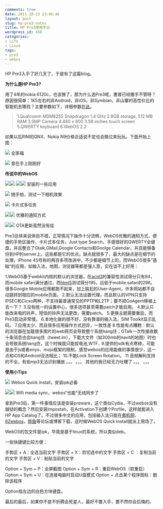 ```yaml
---
comments: true
date: 2011-10-23 23:46:46
layout: post
slug: hp-pre3-notes
title: HP Pre3使用手记
wordpress_id: 458
categories:
- Life
- Linux
tags:
- pre3
- webos
---
```


HP Pre3入手了好几天了，于是有了这篇blog。

**为什么是HP Pre3?**

用了4年的nokia 6120c，也该换了，那为什么选Pre3呢，惠普已经撒手不管呀？原因很简单：1K5左右的非Android，非iOS，非Symbian，非山寨的高性价比的智能机去哪找？主要参数如下，详细参数[在此](http://www.gsmarena.com/hp_pre_3-3770.php)。


> 1.Qualcomm MSM8255 Snapdragon 1.4 GHz
2.8GB storage, 512 MB RAM
3.5MP Camera
4.480 x 800 3.58 inches touch screen
5.QWERTY keyboard
6.WebOS 2.2


如果以后RIM的QNX、Nokia N9价格合适说不定也会换过来玩玩。下面开始上图：


[![](http://kernelpanic.im/blog/wp-content/uploads/2011/10/DSCF1166-1024x768.jpg)](http://kernelpanic.im/blog/wp-content/uploads/2011/10/DSCF1166.jpg)
全家福




[![](http://kernelpanic.im/blog/wp-content/uploads/2011/10/DSCF1169-1024x768.jpg)](http://kernelpanic.im/blog/wp-content/uploads/2011/10/DSCF1169.jpg)
拿在手上刚刚好


**传说中的WebOS**


[![](http://kernelpanic.im/blog/wp-content/uploads/2011/10/unknown_2011-22-10_145815.png)](http://kernelpanic.im/blog/wp-content/uploads/2011/10/unknown_2011-22-10_145815.png)[![](http://kernelpanic.im/blog/wp-content/uploads/2011/10/unknown_2011-22-10_145806.png)](http://kernelpanic.im/blog/wp-content/uploads/2011/10/unknown_2011-22-10_145806.png)
[![](http://kernelpanic.im/blog/wp-content/uploads/2011/10/unknown_2011-22-10_145755.png)](http://kernelpanic.im/blog/wp-content/uploads/2011/10/unknown_2011-22-10_145755.png)[![](http://kernelpanic.im/blog/wp-content/uploads/2011/10/unknown_2011-22-10_145738.png)](http://kernelpanic.im/blog/wp-content/uploads/2011/10/unknown_2011-22-10_145738.png)
安装的一些应用




[![](http://kernelpanic.im/blog/wp-content/uploads/2011/10/CIMG0012-768x1024.jpg)](http://kernelpanic.im/blog/wp-content/uploads/2011/10/CIMG0012.jpg)
随手拍，测试一下相机效果




[![](http://kernelpanic.im/blog/wp-content/uploads/2011/10/browser_2011-23-10_125454.png)](http://kernelpanic.im/blog/wp-content/uploads/2011/10/browser_2011-23-10_125454.png)
卡片式多任务




[![](http://kernelpanic.im/blog/wp-content/uploads/2011/10/unknown_2011-21-10_224528.png)](http://kernelpanic.im/blog/wp-content/uploads/2011/10/unknown_2011-21-10_224528.png)[![](http://kernelpanic.im/blog/wp-content/uploads/2011/10/unknown_2011-21-10_224404.png)](http://kernelpanic.im/blog/wp-content/uploads/2011/10/unknown_2011-21-10_224404.png)
优雅的通知方式




[![](http://kernelpanic.im/blog/wp-content/uploads/2011/10/updates_2011-21-10_224614.png)](http://kernelpanic.im/blog/wp-content/uploads/2011/10/updates_2011-21-10_224614.png)[![](http://kernelpanic.im/blog/wp-content/uploads/2011/10/updates_2011-21-10_225113.png)](http://kernelpanic.im/blog/wp-content/uploads/2011/10/updates_2011-21-10_225113.png)
OTA更新竟然没有挂



Pre3总体来说体验不错，正常情况下操作十分流畅，WebOS优雅的通知方式，便捷的手势区操作，卡片式多任务，Just type Search，手感很好的QWERTY全键盘，并且整合了Gtalk,GMail,Google Contacts和Goolge Calendar，并且能够备份到HP的server上。这些都是它的优点。缺点就很多了，最大的缺点是在细节的处理，iPhone 4S号称的两百多项改进中，不少都是细节上的，而WebOS很多”基础“的应用，如输入法，地图，浏览器等都差强人意，实在谈不上好用：


> 
1.WebOS基于webkit内核的默认的浏览器，在[acid3](http://acid3.acidtests.org/)的兼容性测试得分只有94，而mobile safari满分通过，而[html5](http://html5test.com/)测试得分195，远低于mobile safari的296。很多Google Mobile应用都跑不起来，加上尴尬的User-Agent，许多网站都不自动跳转到相应的mobile页面。
2.默认无法设置代理，而且默认的VPN只支持IPSEC和Cicso两种，不支持最普通常见的PPTP和L2TP；要不把GoAgent移植上去一下？
3.没有统一的设置中心，很多选项甚至需要patch才能启用。
4.默认只能改来电的铃声，短信的铃声无法更改，需要patch。
5.更换主题需要重启，而Pre3启动非常慢。
6.本地化做的很不好，没有靠谱的输入法，SIM Toolkit显示乱码。
7.应用太少，而且很多应用操作方式迥异，一致性差
8.性能有点糟糕：默认的浏览器在加载很多图片的web网页会导致整个系统hang住；GTalk一次性接收数十条消息也会hang住（tweet.im），下载大文件（如300mb的navit的地图）时也会导致系统hang住，这个时候就只能拔电池,WTF..
9.提供的sdk有点寒碜，可能是由于js或者enyo、mojo框架的限制，感觉webos的应用能做的事情很少，这一点和iOS和Android没法相比；
10.不能Lock Screen Rotation。
11.音频解码支持的不全，有些mp3无法识别播放
。。。
。。。
其他的我已经无力吐槽了
。。。
。。。





**使用小Tips**



[![](http://kernelpanic.im/blog/wp-content/uploads/2011/10/weq.png)](http://kernelpanic.im/blog/wp-content/uploads/2011/10/weq.png)
Webos Quick install，安装ipk必备




[![](http://kernelpanic.im/blog/wp-content/uploads/2011/10/wifimediasync_2011-23-10_093855.png)](http://kernelpanic.im/blog/wp-content/uploads/2011/10/wifimediasync_2011-23-10_093855.png)[![](http://kernelpanic.im/blog/wp-content/uploads/2011/10/wifi_media_sync.png)](http://kernelpanic.im/blog/wp-content/uploads/2011/10/wifi_media_sync.png)
Wifi media sync，webos“也能“无线同步了



拿到Pre3后，第一件事情应该是安装preware，这个类似Cydia，不过webos没有越狱的概念？然后安装Impostah，在Activation下创建个Profile，这样就能进入HP App Catalog了。不过很多中文的应用，包括输入法只能在[煮机网](www.zoopda.com)、[92webos](http://www.92webos.com)，[胖鱼](http://www.palmjoy.com/)等论坛或博客下载，这时候WebOS Quick Install就派上用场了。

WebOS的包文件是ipk，毕竟是基于linux的系统，所以类似deb。

一些快捷键比较方便：


> 
手势区 + A：全选当前文字
手势区 + X：剪切选中的文字
手势区 + C ：复制当前的文字
手势区 + V：粘贴当前的文字

Option + Sym + P：全屏截图
Option + Sym + R：重启WebOS（软重启）
Option + Sym + U：在连接电脑时启动U盘模式
Option + 点击某个程序图标：删除该程序

Option指左边的白色方块键盘。




最后的最后，如果你不是不折腾会死星人，最好不要入手，要不然你会后悔的。

